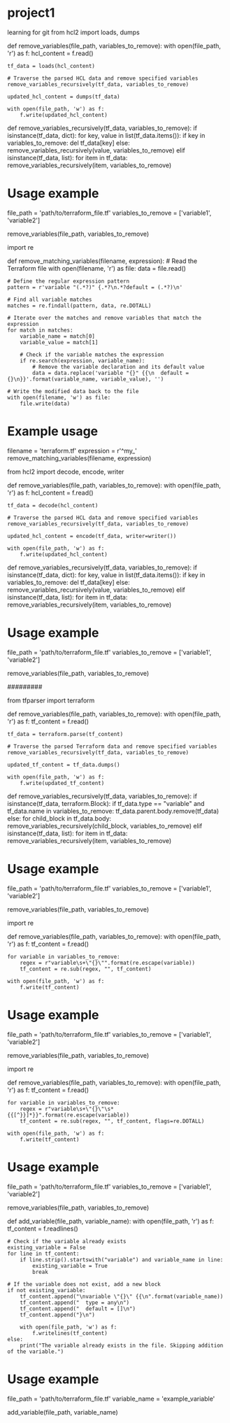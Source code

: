 # project1
learning for git 
from hcl2 import loads, dumps

def remove_variables(file_path, variables_to_remove):
    with open(file_path, 'r') as f:
        hcl_content = f.read()

    tf_data = loads(hcl_content)

    # Traverse the parsed HCL data and remove specified variables
    remove_variables_recursively(tf_data, variables_to_remove)

    updated_hcl_content = dumps(tf_data)

    with open(file_path, 'w') as f:
        f.write(updated_hcl_content)

def remove_variables_recursively(tf_data, variables_to_remove):
    if isinstance(tf_data, dict):
        for key, value in list(tf_data.items()):
            if key in variables_to_remove:
                del tf_data[key]
            else:
                remove_variables_recursively(value, variables_to_remove)
    elif isinstance(tf_data, list):
        for item in tf_data:
            remove_variables_recursively(item, variables_to_remove)

# Usage example
file_path = 'path/to/terraform_file.tf'
variables_to_remove = ['variable1', 'variable2']

remove_variables(file_path, variables_to_remove)




import re

def remove_matching_variables(filename, expression):
    # Read the Terraform file
    with open(filename, 'r') as file:
        data = file.read()

    # Define the regular expression pattern
    pattern = r'variable "(.*?)" {.*?\n.*?default = (.*?)\n'

    # Find all variable matches
    matches = re.findall(pattern, data, re.DOTALL)

    # Iterate over the matches and remove variables that match the expression
    for match in matches:
        variable_name = match[0]
        variable_value = match[1]

        # Check if the variable matches the expression
        if re.search(expression, variable_name):
            # Remove the variable declaration and its default value
            data = data.replace('variable "{}" {{\n  default = {}\n}}'.format(variable_name, variable_value), '')

    # Write the modified data back to the file
    with open(filename, 'w') as file:
        file.write(data)

# Example usage
filename = 'terraform.tf'
expression = r'^my_'
remove_matching_variables(filename, expression)




from hcl2 import decode, encode, writer

def remove_variables(file_path, variables_to_remove):
    with open(file_path, 'r') as f:
        hcl_content = f.read()

    tf_data = decode(hcl_content)

    # Traverse the parsed HCL data and remove specified variables
    remove_variables_recursively(tf_data, variables_to_remove)

    updated_hcl_content = encode(tf_data, writer=writer())

    with open(file_path, 'w') as f:
        f.write(updated_hcl_content)

def remove_variables_recursively(tf_data, variables_to_remove):
    if isinstance(tf_data, dict):
        for key, value in list(tf_data.items()):
            if key in variables_to_remove:
                del tf_data[key]
            else:
                remove_variables_recursively(value, variables_to_remove)
    elif isinstance(tf_data, list):
        for item in tf_data:
            remove_variables_recursively(item, variables_to_remove)

# Usage example
file_path = 'path/to/terraform_file.tf'
variables_to_remove = ['variable1', 'variable2']

remove_variables(file_path, variables_to_remove)





#########

from tfparser import terraform

def remove_variables(file_path, variables_to_remove):
    with open(file_path, 'r') as f:
        tf_content = f.read()

    tf_data = terraform.parse(tf_content)

    # Traverse the parsed Terraform data and remove specified variables
    remove_variables_recursively(tf_data, variables_to_remove)

    updated_tf_content = tf_data.dumps()

    with open(file_path, 'w') as f:
        f.write(updated_tf_content)

def remove_variables_recursively(tf_data, variables_to_remove):
    if isinstance(tf_data, terraform.Block):
        if tf_data.type == "variable" and tf_data.name in variables_to_remove:
            tf_data.parent.body.remove(tf_data)
        else:
            for child_block in tf_data.body:
                remove_variables_recursively(child_block, variables_to_remove)
    elif isinstance(tf_data, list):
        for item in tf_data:
            remove_variables_recursively(item, variables_to_remove)

# Usage example
file_path = 'path/to/terraform_file.tf'
variables_to_remove = ['variable1', 'variable2']

remove_variables(file_path, variables_to_remove)




import re

def remove_variables(file_path, variables_to_remove):
    with open(file_path, 'r') as f:
        tf_content = f.read()

    for variable in variables_to_remove:
        regex = r"variable\s+\"{}\"".format(re.escape(variable))
        tf_content = re.sub(regex, "", tf_content)

    with open(file_path, 'w') as f:
        f.write(tf_content)

# Usage example
file_path = 'path/to/terraform_file.tf'
variables_to_remove = ['variable1', 'variable2']

remove_variables(file_path, variables_to_remove)


import re

def remove_variables(file_path, variables_to_remove):
    with open(file_path, 'r') as f:
        tf_content = f.read()

    for variable in variables_to_remove:
        regex = r"variable\s+\"{}\"\s*{{[^}}]*}}".format(re.escape(variable))
        tf_content = re.sub(regex, "", tf_content, flags=re.DOTALL)

    with open(file_path, 'w') as f:
        f.write(tf_content)

# Usage example
file_path = 'path/to/terraform_file.tf'
variables_to_remove = ['variable1', 'variable2']

remove_variables(file_path, variables_to_remove)



def add_variable(file_path, variable_name):
    with open(file_path, 'r') as f:
        tf_content = f.readlines()

    # Check if the variable already exists
    existing_variable = False
    for line in tf_content:
        if line.strip().startswith("variable") and variable_name in line:
            existing_variable = True
            break

    # If the variable does not exist, add a new block
    if not existing_variable:
        tf_content.append("\nvariable \"{}\" {{\n".format(variable_name))
        tf_content.append("  type = any\n")
        tf_content.append("  default = []\n")
        tf_content.append("}\n")

        with open(file_path, 'w') as f:
            f.writelines(tf_content)
    else:
        print("The variable already exists in the file. Skipping addition of the variable.")

# Usage example
file_path = 'path/to/terraform_file.tf'
variable_name = 'example_variable'

add_variable(file_path, variable_name)







